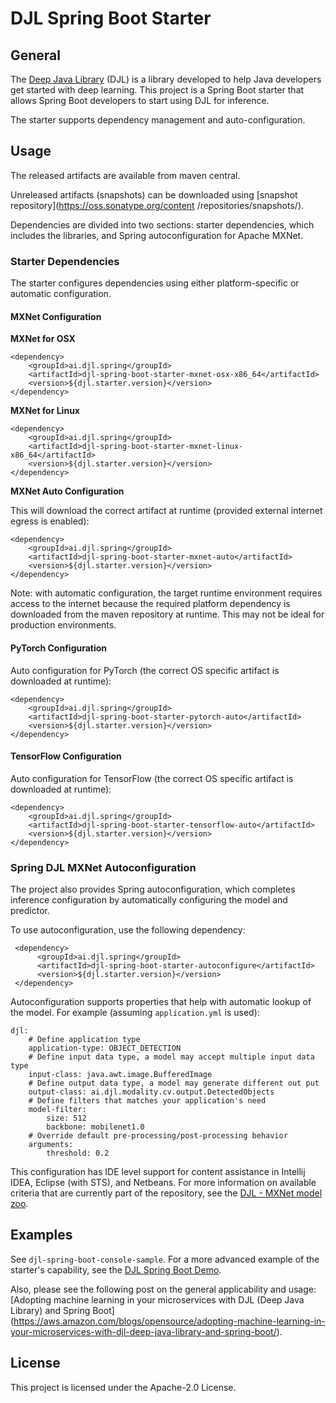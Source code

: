 # DJL Spring Boot Starter

## General

The [Deep Java Library](https://github.com/awslabs/djl) (DJL) is a library developed to help Java developers get started with deep learning.
This project is a Spring Boot starter that allows Spring Boot developers to start using DJL for inference.

The starter supports dependency management and auto-configuration.

## Usage

The released artifacts are available from maven central. 

Unreleased artifacts (snapshots) can be downloaded using [snapshot repository](https://oss.sonatype.org/content
/repositories/snapshots/).

Dependencies are divided into two sections: starter dependencies, which includes the libraries, and Spring autoconfiguration for Apache MXNet.

### Starter Dependencies

The starter configures dependencies using either platform-specific or automatic configuration.

#### MXNet Configuration

**MXNet for OSX**

    <dependency>
        <groupId>ai.djl.spring</groupId>
        <artifactId>djl-spring-boot-starter-mxnet-osx-x86_64</artifactId>
        <version>${djl.starter.version}</version>
    </dependency>

**MXNet for Linux**

    <dependency>
        <groupId>ai.djl.spring</groupId>
        <artifactId>djl-spring-boot-starter-mxnet-linux-x86_64</artifactId>
        <version>${djl.starter.version}</version>
    </dependency>


**MXNet Auto Configuration**

This will download the correct artifact at runtime (provided external internet egress is enabled):

    <dependency>
        <groupId>ai.djl.spring</groupId>
        <artifactId>djl-spring-boot-starter-mxnet-auto</artifactId>
        <version>${djl.starter.version}</version>
    </dependency>

Note: with automatic configuration, the target runtime environment requires access to the internet because
the required platform dependency is downloaded from the maven repository at runtime.  This may not be ideal for production environments.

#### PyTorch Configuration

Auto configuration for PyTorch (the correct OS specific artifact is downloaded at runtime):

    <dependency>
        <groupId>ai.djl.spring</groupId>
        <artifactId>djl-spring-boot-starter-pytorch-auto</artifactId>
        <version>${djl.starter.version}</version>
    </dependency>

#### TensorFlow Configuration 

Auto configuration for TensorFlow (the correct OS specific artifact is downloaded at runtime):

    <dependency>
        <groupId>ai.djl.spring</groupId>
        <artifactId>djl-spring-boot-starter-tensorflow-auto</artifactId>
        <version>${djl.starter.version}</version>
    </dependency>

### Spring DJL MXNet Autoconfiguration

The project also provides Spring autoconfiguration, which completes inference configuration by automatically
configuring the model and predictor. 

To use autoconfiguration, use the following dependency:
     
     <dependency>
          <groupId>ai.djl.spring</groupId>
          <artifactId>djl-spring-boot-starter-autoconfigure</artifactId>
          <version>${djl.starter.version}</version>
     </dependency>
 
 Autoconfiguration supports properties that help with automatic lookup of the model.
 For example (assuming `application.yml` is used):
 
    djl:
        # Define application type
        application-type: OBJECT_DETECTION
        # Define input data type, a model may accept multiple input data type
        input-class: java.awt.image.BufferedImage
        # Define output data type, a model may generate different out put
        output-class: ai.djl.modality.cv.output.DetectedObjects
        # Define filters that matches your application's need
        model-filter:
            size: 512
            backbone: mobilenet1.0
        # Override default pre-processing/post-processing behavior
        arguments:
            threshold: 0.2
 
This configuration has IDE level support for content assistance in Intellij IDEA, Eclipse (with STS), and Netbeans.
For more information on available criteria that are currently part of the repository, see the [DJL - MXNet model zoo](https://github.com/awslabs/djl/tree/master/mxnet/mxnet-model-zoo).

## Examples

See `djl-spring-boot-console-sample`.
For a more advanced example of the starter's capability, see the [DJL Spring Boot Demo](https://github.com/awslabs/djl-spring-boot-starter-demo).

Also, please see the following post on the general applicability and usage: [Adopting machine learning in your
 microservices
 with DJL (Deep Java Library) and Spring Boot] (https://aws.amazon.com/blogs/opensource/adopting-machine-learning-in-your-microservices-with-djl-deep-java-library-and-spring-boot/).

## License
This project is licensed under the Apache-2.0 License.

